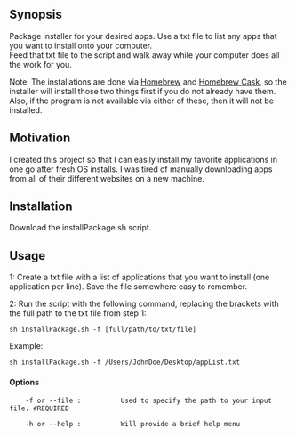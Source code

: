 ## Synopsis

Package installer for your desired apps. Use a txt file to list any apps that you want to install onto your computer.<br>
Feed that txt file to the script and walk away while your computer does all the work for you.

Note: The installations are done via [Homebrew](http://brew.sh) and [Homebrew Cask](https://caskroom.github.io), so the installer will install those two things first if you do not already have them.<br> Also, if the program is not available via either of these, then it will not be installed. 

## Motivation

I created this project so that I can easily install my favorite applications in one go after fresh OS installs.
I was tired of manually downloading apps from all of their different websites on a new machine.

## Installation

Download the installPackage.sh script. 

## Usage

1: Create a txt file with a list of applications that you want to install (one application per line). Save the file somewhere easy to remember.

2: Run the script with the following command, replacing the brackets with the full path to the txt file from step 1:<br>
```shell
sh installPackage.sh -f [full/path/to/txt/file]
```
Example: 
```shell
sh installPackage.sh -f /Users/JohnDoe/Desktop/appList.txt
```

#### Options

```shell
    -f or --file :          Used to specify the path to your input file. #REQUIRED
```
```shell
    -h or --help :          Will provide a brief help menu
```